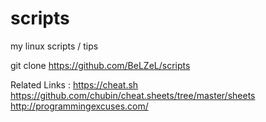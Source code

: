 # scripts
my linux scripts / tips

git clone https://github.com/BeLZeL/scripts

Related Links :
https://cheat.sh
https://github.com/chubin/cheat.sheets/tree/master/sheets
http://programmingexcuses.com/

